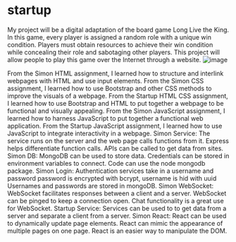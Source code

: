 # startup
My project will be a digital adaptation of the board game Long Live the King. In this game, every player is assigned a random role with a unique win condition. Players must obtain resources to achieve their win condition while concealing their role and sabotaging other players. This project will allow people to play this game over the Internet through a website.
![image](https://user-images.githubusercontent.com/123494773/215232400-bab1778a-ca8d-4f89-9f4f-7ccfd98f8199.png)

From the Simon HTML assignment, I learned how to structure and interlink webpages with HTML and use input elements.
From the Simon CSS assignment, I learned how to use Bootstrap and other CSS methods to improve the visuals of a webpage.
From the Startup HTML CSS assignment, I learned how to use Bootstrap and HTML to put together a webpage to be functional and visually appealing.
From the Simon JavaScript assignment, I learned how to harness JavaScript to put together a functional web application.
From the Startup JavaScript assignment, I learned how to use JavaScript to integrate interactivity in a webpage.
Simon Service:
    The service runs on the server and the web page calls functions from it.
    Express helps differentiate function calls.
    APIs can be called to get data from sites.
Simon DB:
    MongoDB can be used to store data.
    Credentials can be stored in environment variables to connect.
    Code can use the node mongodb package.
Simon Login:
    Authentication services take in a username and password
    password is encrypted with bcrypt, username is hid with uuid
    Usernames and passwords are stored in mongoDB.
Simon WebSocket:
    WebSocket facilitates responses between a client and a server.
    WebSocket can be pinged to keep a connection open.
    Chat functionality is a great use for WebSocket.
Startup Service:
    Services can be used to to get data from a server and separate a client from a server.
Simon React:
    React can be used to dynamically update page elements.
    React can mimic the appearance of multiple pages on one page.
    React is an easier way to manipulate the DOM.